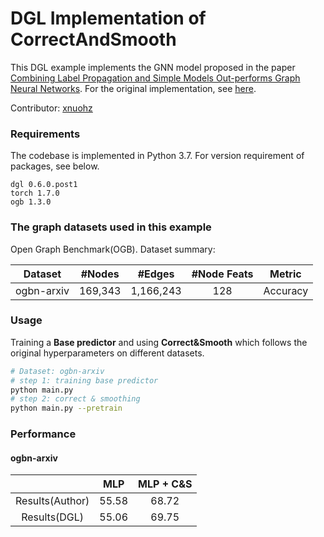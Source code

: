 # DGL Implementation of CorrectAndSmooth

This DGL example implements the GNN model proposed in the paper [Combining Label Propagation and Simple Models Out-performs Graph Neural Networks](https://arxiv.org/abs/2010.13993). For the original implementation, see [here](https://github.com/CUAI/CorrectAndSmooth).

Contributor: [xnuohz](https://github.com/xnuohz)

### Requirements
The codebase is implemented in Python 3.7. For version requirement of packages, see below.

```
dgl 0.6.0.post1
torch 1.7.0
ogb 1.3.0
```

### The graph datasets used in this example

Open Graph Benchmark(OGB). Dataset summary:

|  Dataset   | #Nodes  |  #Edges   | #Node Feats |  Metric  |
| :--------: | :-----: | :-------: | :---------: | :------: |
| ogbn-arxiv | 169,343 | 1,166,243 |     128     | Accuracy |

### Usage

Training a **Base predictor** and using **Correct&Smooth** which follows the original hyperparameters on different datasets.
```bash
# Dataset: ogbn-arxiv
# step 1: training base predictor
python main.py
# step 2: correct & smoothing
python main.py --pretrain
```

### Performance

#### ogbn-arxiv

|                 |  MLP  | MLP + C&S |
| :-------------: | :---: | :-------: |
| Results(Author) | 55.58 |   68.72   |
|  Results(DGL)   | 55.06 |   69.75   |
